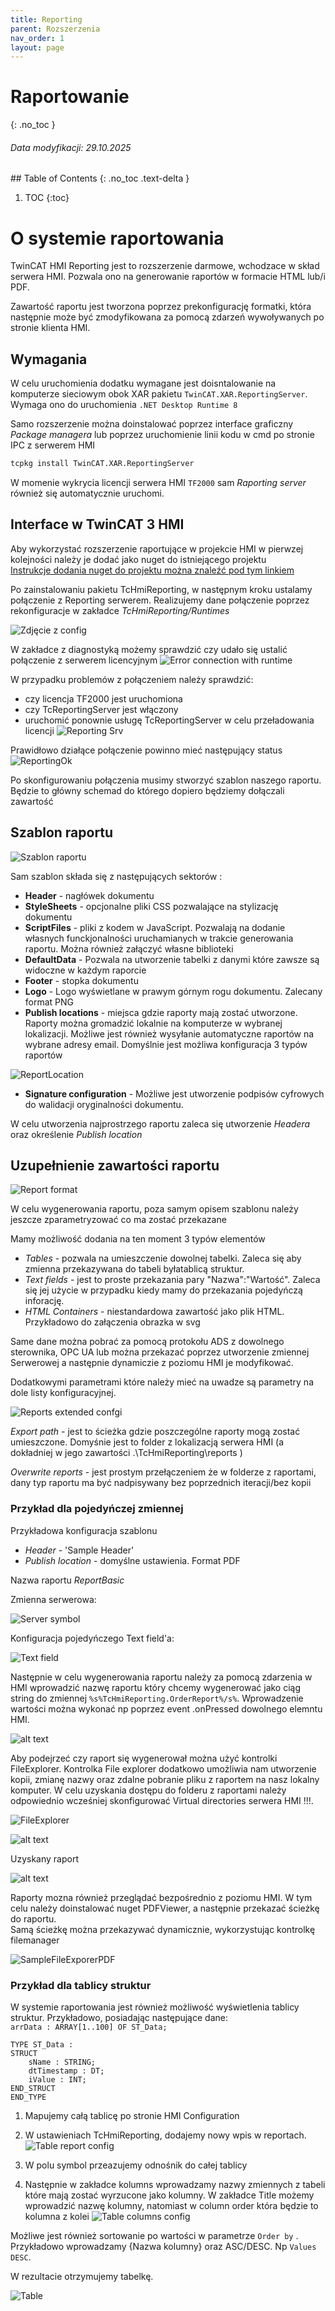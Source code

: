 ```yaml
---
title: Reporting 
parent: Rozszerzenia 
nav_order: 1
layout: page
---
```



# Raportowanie
{: .no_toc }
<h6> Data modyfikacji: 29.10.2025 </h6>
## Table of Contents
{: .no_toc .text-delta }

1. TOC
{:toc}

# O systemie raportowania 

TwinCAT HMI Reporting jest to rozszerzenie darmowe, wchodzace w skład serwera HMI. Pozwala ono na generowanie raportów w formacie HTML lub/i PDF. 

Zawartość raportu jest tworzona poprzez prekonfigurację formatki, która następnie może być zmodyfikowana za pomocą zdarzeń wywoływanych po stronie klienta HMI. 

## Wymagania
W celu uruchomienia dodatku wymagane jest doisntalowanie na komputerze sieciowym obok XAR pakietu `TwinCAT.XAR.ReportingServer`. Wymaga ono do uruchomienia `.NET Desktop Runtime 8`

Samo rozszerzenie można doinstalować poprzez interface graficzny *Package managera*  lub poprzez uruchomienie linii kodu w cmd po stronie IPC z serwerem HMI

```cmd
tcpkg install TwinCAT.XAR.ReportingServer
```

W momenie wykrycia licencji serwera HMI `TF2000` sam *Raporting server* również się automatycznie uruchomi.

## Interface w TwinCAT 3 HMI

Aby wykorzystać rozszerzenie raportujące w projekcie HMI w pierwzej kolejności należy je dodać jako nuget do istniejącego projektu \
[Instrukcje dodania nuget do projektu można znaleźć pod tym linkiem](https://infosys.beckhoff.com/english.php?content=../content/1033/te2000_tc3_hmi_engineering/17786609547.html&id=3274960559827440614)


Po zainstalowaniu pakietu TcHmiReporting, w następnym kroku ustalamy połączenie z Reporting serwerem. Realizujemy dane połączenie poprzez rekonfiguracje w zakładce *TcHmiReporting/Runtimes* 

![Zdjęcie z config](https://ba-pl.github.io/wiki/assets/images/Reporting/image.png)

W zakładce z diagnostyką możemy sprawdzić czy udało się ustalić połączenie z serwerem licencyjnym 
![Error connection with runtime](https://ba-pl.github.io/wiki/assets/images/Reporting/image-1.png)

W przypadku problemów z połączeniem należy sprawdzić:
 - czy licencja TF2000 jest uruchomiona
 - czy TcReportingServer jest włączony
 - uruchomić ponownie usługę TcReportingServer w celu przeładowania licencji
![Reporting Srv](https://ba-pl.github.io/wiki/assets/images/Reporting/image-2.png)

Prawidłowo działące połączenie powinno mieć następujący status 
![ReportingOk](https://ba-pl.github.io/wiki/assets/images/Reporting/image-3.png)

 Po skonfigurowaniu połączenia musimy stworzyć szablon naszego raportu.
 Będzie to główny schemad do którego dopiero będziemy dołączali zawartość

## Szablon raportu 
 ![Szablon raportu](https://ba-pl.github.io/wiki/assets/images/Reporting/image-4.png)


  Sam szablon składa się z następujących sektorów :
   - **Header** - nagłówek dokumentu
   - **StyleSheets** - opcjonalne pliki CSS pozwalające na stylizację dokumentu
   - **ScriptFiles** - pliki z kodem w JavaScript. Pozwalają na dodanie własnych funckjonalności uruchamianych w trakcie generowania raportu. Można również załączyć własne biblioteki
   - **DefaultData** - Pozwala na utworzenie tabelki z danymi które zawsze są widoczne w każdym raporcie
   - **Footer** - stopka dokumentu 
   - **Logo** - Logo wyświetlane w prawym górnym rogu dokumentu. Zalecany format PNG
   - **Publish locations** - miejsca gdzie raporty mają zostać utworzone. Raporty można gromadzić lokalnie na komputerze w wybranej lokalizacji. Możliwe jest również wysyłanie automatyczne raportów na wybrane adresy email. Domyślnie jest możliwa konfiguracja 3 typów raportów
   
![ReportLocation](image-6.png)
  
  - **Signature configuration** -  Możliwe jest utworzenie podpisów cyfrowych do walidacji oryginalności dokumentu. 

 W celu utworzenia najprostrzego raportu zaleca się utworzenie *Headera* oraz określenie *Publish location*

## Uzupełnienie zawartości raportu

![Report format](https://ba-pl.github.io/wiki/assets/images/Reporting/image-7.png)

W celu wygenerowania raportu, poza samym opisem szablonu należy jeszcze zparametryzować co ma zostać przekazane

Mamy możliwość dodania na ten moment 3 typów elementów
- *Tables* - pozwala na umieszczenie dowolnej tabelki. Zaleca się aby zmienna przekazywana do tabeli byłatablicą struktur.
- *Text fields* - jest to proste przekazania pary "Nazwa":"Wartość". Zaleca się jej użycie w przypadku kiedy mamy do przekazania pojedyńczą inforację.
- *HTML Containers* - niestandardowa zawartość jako plik HTML. Przykładowo do załączenia obrazka w svg
  
Same dane można pobrać za pomocą protokołu ADS  z dowolnego sterownika, OPC UA lub można przekazać poprzez utworzenie zmiennej Serwerowej a następnie dynamiczie z poziomu HMI je modyfikować.

Dodatkowymi parametrami które należy mieć na uwadze są parametry na dole listy konfiguracyjnej.

![Reports extended confgi](https://ba-pl.github.io/wiki/assets/images/Reporting/image-8.png)

*Export path* - jest to ścieżka gdzie poszczególne raporty mogą zostać umieszczone. Domyśnie jest to folder z lokalizacją serwera HMI (a dokładniej w jego zawartości .\TcHmiReporting\reports )

*Overwrite reports* - jest prostym przełączeniem że w folderze z raportami, dany typ raportu ma być nadpisywany bez poprzednich iteracji/bez kopii


### Przykład dla pojedyńczej zmiennej
 Przykładowa konfiguracja szablonu
 -  *Header* - 'Sample Header'
 -  *Publish location* - domyślne ustawienia. Format PDF

Nazwa raportu *ReportBasic*
  
Zmienna serwerowa: 

![Server symbol](https://ba-pl.github.io/wiki/assets/images/Reporting/image-9.png)

Konfiguracja pojedyńczego Text field'a:

![Text field](https://ba-pl.github.io/wiki/assets/images/Reporting/image-10.png)

Następnie w celu wygenerowania raportu należy za pomocą zdarzenia w HMI wprowadzić nazwę raportu który chcemy wygenerować jako ciąg string do zmiennej `%s%TcHmiReporting.OrderReport%/s%`. Wprowadzenie wartości można wykonać np poprzez event .onPressed dowolnego elemntu HMI.

![alt text](https://ba-pl.github.io/wiki/assets/images/Reporting/image-11.png)

Aby podejrzeć czy raport się wygenerował można użyć kontrolki FileExplorer. Kontrolka File explorer dodatkowo umożliwia nam utworzenie kopii, zmianę nazwy oraz zdalne pobranie pliku z raportem na nasz lokalny komputer. W celu uzyskania dostępu do folderu z raportami należy odpowiednio wcześniej skonfigurować Virtual directories serwera HMI !!!.

![FileExplorer](image-12.png)

![alt text](https://ba-pl.github.io/wiki/assets/images/Reporting/image-13.png)

Uzyskany raport

![alt text](https://ba-pl.github.io/wiki/assets/images/Reporting/image-14.png)

Raporty mozna również przeglądać bezpośrednio z poziomu HMI. W tym celu należy doinstalować nuget PDFViewer, a następnie przekazać ścieżkę do raportu. \
Samą ścieżkę można przekazywać dynamicznie, wykorzystując kontrolkę filemanager

![SampleFileExporerPDF](https://ba-pl.github.io/wiki/assets/images/Reporting/image-15.png)

### Przykład dla tablicy struktur

W systemie raportowania jest również możliwość wyświetlenia tablicy struktur.
Przykładowo, posiadając następujące dane: \
`arrData : ARRAY[1..100] OF ST_Data;`

```
TYPE ST_Data :
STRUCT
	sName : STRING;
	dtTimestamp : DT;
	iValue : INT;
END_STRUCT
END_TYPE
```

1. Mapujemy całą tablicę po stronie HMI Configuration
2. W ustawieniach TcHmiReporting, dodajemy nowy wpis w reportach.
   ![Table report config](https://ba-pl.github.io/wiki/assets/images/Reporting/image-16.png)

3. W polu symbol przeazujemy odnośnik do całej tablicy
4. Następnie w zakładce kolumns wprowadzamy nazwy zmiennych z tabeli które mają zostać wyrzucone jako kolumny.
W zakładce Title możemy wprowadzić nazwę kolumny, natomiast w column order która będzie to kolumna z kolei
![Table columns config](https://ba-pl.github.io/wiki/assets/images/Reporting/image-17.png)

Możliwe jest również sortowanie po wartości w parametrze `Order by` . Przykładowo wprowadzamy {Nazwa kolumny} oraz ASC/DESC. Np `Values DESC`.

W rezultacie otrzymujemy tabelkę.

![Table](https://ba-pl.github.io/wiki/assets/images/Reporting/image-18.png)
